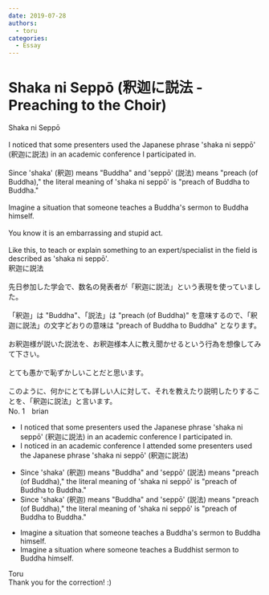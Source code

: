 ```yaml
---
date: 2019-07-28
authors:
  - toru
categories:
  - Essay
---
```


<h1 id="subject_show">Shaka ni Seppō (釈迦に説法 - Preaching to the Choir)</h1>
<div class="date" hidden>Jul 28, 2019 15:54</div>
<div id="post"><div id="body_show_ori">
Shaka ni Seppō<br/><br/>I noticed that some presenters used the Japanese phrase 'shaka ni seppō' (釈迦に説法) in an academic conference I participated in.<br/><br/>Since 'shaka' (釈迦) means "Buddha" and 'seppō' (説法) means "preach (of Buddha)," the literal meaning of 'shaka ni seppō' is "preach of Buddha to Buddha."<br/><br/>Imagine a situation that someone teaches a Buddha's sermon to Buddha himself.<br/><br/>You know it is an embarrassing and stupid act.<br/><br/>Like this, to teach or explain something to an expert/specialist in the field is described as 'shaka ni seppō'.
</div></div>

<!-- more -->

<div id="post_ja"><div id="body_show_mo">
釈迦に説法<br/><br/>先日参加した学会で、数名の発表者が「釈迦に説法」という表現を使っていました。<br/><br/>「釈迦」は "Buddha"、「説法」は "preach (of Buddha)" を意味するので、「釈迦に説法」の文字どおりの意味は "preach of Buddha to Buddha" となります。<br/><br/>お釈迦様が説いた説法を、お釈迦様本人に教え聞かせるという行為を想像してみて下さい。<br/><br/>とても愚かで恥ずかしいことだと思います。<br/><br/>このように、何かにとても詳しい人に対して、それを教えたり説明したりすることを、「釈迦に説法」と言います。
</div></div>
<div id="block"><div class="first_name"> No. 1　<span class="just_name">brian </span></div><div id="block2">
<ul class="correction_field">
<li class="incorrect">I noticed that some presenters used the Japanese phrase 'shaka ni seppō' (釈迦に説法) in an academic conference I participated in.</li>
<li class="corrected correct">
I noticed in an academic conference I attended some presenters used the Japanese phrase 'shaka ni seppō' (釈迦に説法) 
</li>
</ul>
<ul class="correction_field">
<li class="incorrect">Since 'shaka' (釈迦) means "Buddha" and 'seppō' (説法) means "preach (of Buddha)," the literal meaning of 'shaka ni seppō' is "preach of Buddha to Buddha."</li>
<li class="corrected correct">
Since 'shaka' (釈迦) means "Buddha" and 'seppō' (説法) means "preach (of Buddha)," the literal meaning of 'shaka ni seppō' is "preach of Buddha to Buddha."
</li>
</ul>
<ul class="correction_field">
<li class="incorrect">Imagine a situation that someone teaches a Buddha's sermon to Buddha himself.</li>
<li class="corrected correct">
Imagine a situation where someone teaches a Buddhist sermon to Buddha himself.
</li>
</ul>
</div><div class="name"><span class="just_name">Toru</span><br>
Thank you for the correction! :)
</div>
</div>
